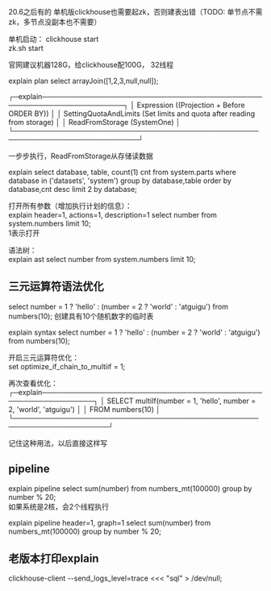 20.6之后有的
单机版clickhouse也需要起zk，否则建表出错（TODO: 单节点不需zk，多节点没副本也不需要）  

单机启动：
clickhouse start  
zk.sh start

官网建议机器128G，给clickhouse配100G， 32线程  

explain plan select arrayJoin([1,2,3,null,null]);

┌─explain───────────────────────────────────────────────────────────────────┐
│ Expression ((Projection + Before ORDER BY))                               │
│   SettingQuotaAndLimits (Set limits and quota after reading from storage) │
│     ReadFromStorage (SystemOne)                                           │
└───────────────────────────────────────────────────────────────────────────┘

一步步执行，ReadFromStorage从存储读数据  

explain select database, table, count(1) cnt from system.parts where database in ('datasets', 'system')
 group by database,table order by database,cnt desc limit 2 by database;

打开所有参数（增加执行计划的信息）：  
explain header=1, actions=1, description=1 select number from system.numbers limit 10;  
1表示打开

语法树：  
explain ast select number from system.numbers limit 10;

## 三元运算符语法优化

select number = 1 ? 'hello' : (number = 2 ? 'world' : 'atguigu') from numbers(10);
创建具有10个随机数字的临时表  

explain syntax select number = 1 ? 'hello' : (number = 2 ? 'world' : 'atguigu') from numbers(10);

开启三元运算符优化：  
set optimize_if_chain_to_multiif = 1;  

再次查看优化：  
┌─explain─────────────────────────────────────────────────────────────┐
│ SELECT multiIf(number = 1, 'hello', number = 2, 'world', 'atguigu') │
│ FROM numbers(10)                                                    │
└─────────────────────────────────────────────────────────────────────┘

记住这种用法，以后直接这样写

## pipeline

explain pipeline select sum(number) from numbers_mt(100000) group by number % 20;  
如果系统是2核，会2个线程执行  

explain pipeline header=1, graph=1 select sum(number) from numbers_mt(100000) group by number % 20;

## 老版本打印explain

clickhouse-client --send_logs_level=trace <<< "sql" > /dev/null;